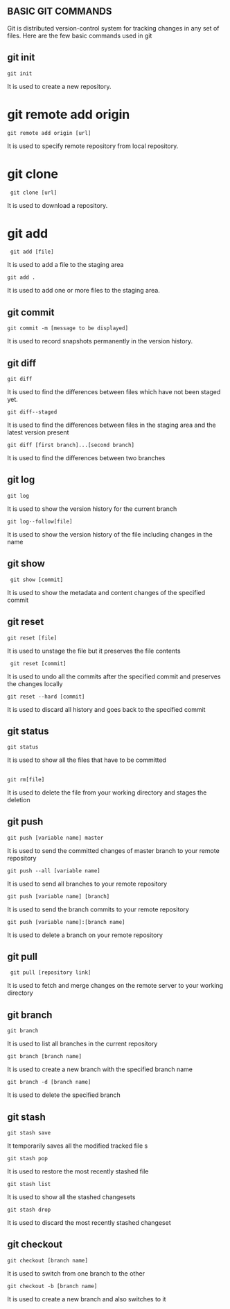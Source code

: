 ## BASIC GIT COMMANDS

Git is distributed version-control system for tracking changes in any set of files. Here are the few basic commands used in git

## git init

    git init

It is used to create a new repository.  

# git remote add origin
    git remote add origin [url]

 It is used to specify remote repository from local repository.

 # git clone
     git clone [url]

It is used to download a repository.

# git add
     git add [file]
It is used to add a file to the staging area
    
    git add .
 It is used to add one or more files to the staging area.

 ## git commit
    git commit -m [message to be displayed]
It is used to record snapshots permanently in the version history.

## git diff
    git diff
It is used to find the differences between files which have not been staged yet.
   
    git diff--staged
It is used to find the differences between files in the staging area and the latest version present
   
    git diff [first branch]...[second branch]

It is used to find the differences between two branches

## git log
    
    git log
It is used to show the version history for the current branch
   
    git log--follow[file]

It is used to show the version history of the file including changes in the name

## git show
     git show [commit]

It is used to show the metadata and content changes of the specified commit

## git reset
    
    git reset [file]
It is used to unstage the file but it preserves the file contents
    
     git reset [commit]

It is used to undo all the commits after the specified commit and preserves the changes locally
    
    git reset --hard [commit]

It is used to discard all history and goes back to the specified commit

## git status
    git status
It is used to show all the files that have to be committed
## 
    git rm[file]
It is used to delete the file from your working directory and stages the deletion

## git push
    
    git push [variable name] master
It is used to send the committed changes of master branch to your remote repository
    
    git push --all [variable name]
It is used to send all branches to your remote repository
    
    git push [variable name] [branch]
It is used to send the branch commits to your remote repository
    
    git push [variable name]:[branch name]
It is used to delete a branch on your remote repository

## git pull
     git pull [repository link]
It is used to fetch and merge changes on the remote server to your working directory

## git branch
    
    git branch
It is used to list all branches in the current repository
    
    git branch [branch name]
It is used to create a new branch with the specified branch name
    
    git branch -d [branch name]

It is used to delete the specified branch
## git stash
    
    git stash save
It temporarily saves all the modified tracked file s
    
    git stash pop
It is used to restore the most recently stashed file
    
    git stash list
It is used to show all the stashed changesets

    git stash drop
It is used to discard the most recently stashed changeset
## git checkout
    
    git checkout [branch name]
It is used to switch from one branch to the other
    
    git checkout -b [branch name]
It is used to create a new branch and also switches to it
